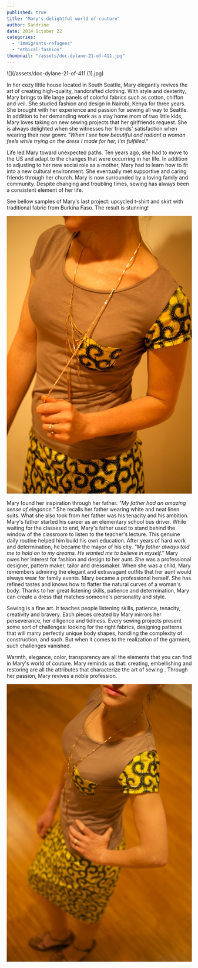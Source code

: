 ```yaml
---
published: true
title: "Mary's delightful world of couture"
author: Sandrine
date: 2014 October 22
categories: 
  - "immigrants-refugees"
  - "ethical-fashion"
thumbnail: "/assets/doc-dylane-21-of-411.jpg"
---
```


![](/assets/doc-dylane-21-of-411 (1).jpg)

In her cozy little house located in South Seattle, Mary elegantly revives the art of creating high-quality, handcrafted clothing. With style and dexterity, Mary brings to life large panels of colorful fabrics such as cotton, chiffon and veil. She studied fashion and design in Nairobi, Kenya for three years. She brought with her experience and passion for sewing all way to Seattle. In addition to her demanding work as a stay home mom of two little kids, Mary loves taking on new sewing projects that her girlfriends request. She is always delighted when she witnesses her friends' satisfaction when wearing their new gown: *"When I see how beautiful and radiant a woman feels while trying on the dress I made for her, I'm fulfilled."*

Life led Mary toward unexpected paths. Ten years ago, she had to move to the US and adapt to the changes that were occurring in her life. In addition to adjusting to her new social role as a mother, Mary had to learn how to fit into a new cultural environment. She eventually met supportive and caring friends through her church. Mary is now surrounded by a loving family and community. Despite changing and troubling times, sewing has always been a consistent element of her life.

See bellow samples of Mary's last project: upcycled t-shirt and skirt with traditional fabric from Burkina Faso. The result is stunning!

![](/assets/dscf7966.jpg?w=470)

Mary found her inspiration through her father. *"My father had an amazing sense of elegance."* She recalls her father wearing white and neat linen suits. What she also took from her father was his tenacity and his ambition. Mary's father started his career as an elementary school bus driver. While waiting for the classes to end, Mary's father used to stand behind the window of the classroom to listen to the teacher's lecture. This genuine daily routine helped him build his own education. After years of hard work and determination, he became the mayor of his city. *"My father always told me to hold on to my dreams. He wanted me to believe in myself."* Mary owes her interest for fashion and design to her aunt. She was a professional designer, pattern maker, tailor and dressmaker. When she was a child, Mary remembers admiring the elegant and extravagant outfits that her aunt would always wear for family events. Mary became a professional herself. She has refined tastes and knows how to flatter the natural curves of a woman's body. Thanks to her great listening skills, patience and determination, Mary can create a dress that matches someone's personality and style.

Sewing is a fine art. It teaches people listening skills, patience, tenacity, creativity and bravery. Each pieces created by Mary mirrors her perseverance, her diligence and tidiness. Every sewing projects present some sort of challenges: looking for the right fabrics, designing patterns that will marry perfectly unique body shapes, handling the complexity of construction, and such. But when it comes to the realization of the garment, such challenges vanished.

Warmth, elegance, color, transparency are all the elements that you can find in Mary's world of couture. Mary reminds us that: creating, embellishing and restoring are all the attributes that characterize the art of sewing . Through her passion, Mary revives a noble profession.

![](/assets/dscf7965.jpg?w=470)

